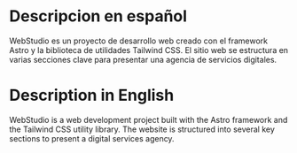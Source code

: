 # Descripcion en español

WebStudio es un proyecto de desarrollo web creado con el framework Astro y la biblioteca de utilidades Tailwind CSS. El sitio web se estructura en varias secciones clave para presentar una agencia de servicios digitales.

# Description in English

WebStudio is a web development project built with the Astro framework and the Tailwind CSS utility library. The website is structured into several key sections to present a digital services agency.